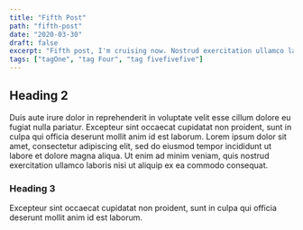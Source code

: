 ```yaml
---
title: "Fifth Post"
path: "fifth-post"
date: "2020-03-30"
draft: false
excerpt: "Fifth post, I'm cruising now. Nostrud exercitation ullamco laboris nisi ut aliquip ex ea commodo consequat. Ut enim ad minim veniam, quis nostrud exercitation ullamco laboris nisi ut aliquip ex ea commodo consequat."
tags: ["tagOne", "tag Four", "tag fivefivefive"]
---
```


## Heading 2

Duis aute irure dolor in reprehenderit in voluptate velit esse cillum dolore eu fugiat nulla pariatur. Excepteur sint occaecat cupidatat non proident, sunt in culpa qui officia deserunt mollit anim id est laborum. Lorem ipsum dolor sit amet, consectetur adipiscing elit, sed do eiusmod tempor incididunt ut labore et dolore magna aliqua. Ut enim ad minim veniam, quis nostrud exercitation ullamco laboris nisi ut aliquip ex ea commodo consequat.

### Heading 3

Excepteur sint occaecat cupidatat non proident, sunt in culpa qui officia deserunt mollit anim id est laborum.

